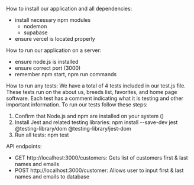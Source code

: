 How to install our application and all dependencies:
- install necessary npm modules 
    - nodemon 
    - supabase 
- ensure vercel is located properly

How to run our application on a server:
- ensure node.js is installed 
- ensure correct port (3000)
- remember npm start, npm run commands

How to run any tests:
We have a total of 4 tests included in our test.js file. These tests run on the about us, breeds list, favorites, and home page software. Each test has a comment indicating what it is testing and other important information. To run our tests follow these steps: 
1. Confirm that Node.js and npm are installed on your system ()
2. Install Jest and related testing libraries: npm install --save-dev jest @testing-library/dom @testing-library/jest-dom
3. Run all tests: npm test

API endpoints:
- GET http://localhost:3000/customers: Gets list of customers first & last names and emails
- POST http://localhost:3000/customer: Allows user to input first & last names and emails to database

